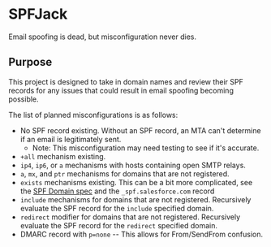 # SPFJack

Email spoofing is dead, but misconfiguration never dies.


## Purpose

This project is designed to take in domain names and review their SPF records for any issues that could result in email spoofing becoming possible. 

The list of planned misconfigurations is as follows:
- No SPF record existing. Without an SPF record, an MTA can't determine if an email is legitimately sent.
    - Note: This misconfiguration may need testing to see if it's accurate.
- `+all` mechanism existing.
- `ip4`, `ip6`, or `a` mechanisms with hosts containing open SMTP relays.
- `a`, `mx`, and `ptr` mechanisms for domains that are not registered.
- `exists` mechanisms existing. This can be a bit more complicated, see the [SPF Domain spec](https://datatracker.ietf.org/doc/html/rfc7208#section-7.1) and the `_spf.salesforce.com` record
- `include` mechanisms for domains that are not registered. Recursively evaluate the SPF record for the `include` specified domain.
- `redirect` modifier for domains that are not registered. Recursively evaluate the SPF record for the `redirect` specified domain.
- DMARC record with `p=none` -- This allows for From/SendFrom confusion.